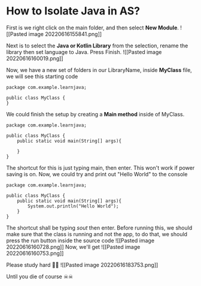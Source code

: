 # How to Isolate Java in AS?
First is we right click on the main folder, and then select **New Module**.
![[Pasted image 20220616155841.png]]

Next is to select the **Java or Kotlin Library** from the selection, rename the library then set language to Java. Press Finish. 
![[Pasted image 20220616160019.png]]

Now, we have a new set of folders in our LibraryName, inside **MyClass** file, we will see this starting code
```
package com.example.learnjava;  
  
public class MyClass {  
}
```

We could finish the setup by creating a **Main method** inside of MyClass.
```
package com.example.learnjava;  
  
public class MyClass {  
	public static void main(String[] args){
	
	}
}
```

The shortcut for this is just typing main, then enter. This won't work if power saving is on. Now, we could try and print out "Hello World" to the console

```
package com.example.learnjava;  
  
public class MyClass {  
	public static void main(String[] args){
		System.out.println("Hello World");
	}
}
```

The shortcut shall be typing *sout* then enter. Before running this, we should make sure that the class is running and not the app, to do that, we should press the run button inside the source code
![[Pasted image 20220616160728.png]]
Now, we'll get ![[Pasted image 20220616160753.png]]


Please study hard 💖💖
![[Pasted image 20220616183753.png]]

Until you die of course ☠☠